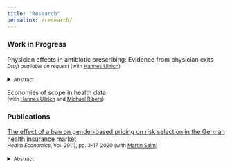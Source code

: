 ```yaml
---
title: "Research"
permalink: /research/
---
```



### Work in Progress

Physician effects in antibiotic prescribing: Evidence from physician exits <br/>
<small>*Draft available on request* (with [Hannes Ullrich])</small>  
<details>
<summary><small>Abstract</small></summary>
<small>
Human antibiotic consumption is considered the main driver of antibiotic resistance. Reducing human antibiotic consumption without compromising health care quality poses one of the most important global health policy challenges. A crucial condition for effective policies is to identify who drives antibiotic treatment decisions. We investigate to what extent physician practice style, as opposed to patient-specific factors, determines general practice antibiotic intake and health outcomes. Using linked administrative data from Denmark, a low-prescribing country, we first document that prescriptions in general practice drive large variation in antibiotic consumption. To identify the causal effect of physician practice style on variation in antibiotic prescribing, we exploit quasi-experimental variation in patient-physician relations due to physician exits from clinics in general practice. We estimate that physician practice style accounts for 53 to 56 percent of the cross-practice variation in all antibiotic consumption, and for 74 to 81 percent in broad-spectrum antibiotic consumption. We find little evidence that low prescribing styles adversely affect health outcomes measured as preventable hospitalizations due to infections. Our findings suggest that policies to curb antibiotic resistance are most effective when aimed at improving physician decision-making. We document that high prescribing practice styles are positively associated with physician age and negatively with staff size and the availability of diagnostic tools, suggesting that improvements in the quality of diagnostic information could be an important path to improved decisions.
</small>
</details>

[//]: # (Economies of scope in health data: Evidence from predicting bacterial infections <br/>)
Economies of scope in health data <br/>
<small>(with [Hannes Ullrich] and [Michael Ribers])</small>  



[//]: # (### Working Papers)





### Publications

[The effect of a ban on gender-based pricing on risk selection in the German health insurance market](https://onlinelibrary.wiley.com/doi/full/10.1002/hec.3958) <br/>
<small>*Health Economics*, Vol. 29(1), pp. 3-17, 2020 (with [Martin Salm])</small>  
<details>
<summary><small>Abstract</small></summary>
<small>
	Starting from December 2012, insurers in the European Union were prohibited from charging gender‐discriminatory prices. We examine the effect of this unisex mandate on risk segmentation in the German health insurance market. Although gender used to be a pricing factor in Germany's private health insurance (PHI) sector, it was never used as a pricing factor in the social health insurance (SHI) sector. The unisex mandate makes PHI relatively more attractive for women and less attractive for men. Based on data from the German socio‐economic panel, we analyze how the unisex mandate affects the difference between women and men in switching rates between SHI and PHI. We find that the unisex mandate increases the probability of switching from SHI to PHI for women relative to men. On the other hand, the unisex mandate has no effect on the gender difference in switching rates from PHI to SHI. Because women have on average higher health care expenditures than men, our results imply a worsening of the PHI risk pool and an improvement of the SHI risk pool. Our results demonstrate that regulatory measures such as the unisex mandate can affect risk selection between public and private health insurance sectors.
</small>
</details>

[//]: # (Links)

[Martin Salm]: <https://www.tilburguniversity.edu/staff/m-salm>
[Hannes Ullrich]: <https://hannesullrich.com/>
[Michael Ribers]: <https://www.economics.ku.dk/staff/vip/?pure=en/persons/246289>
